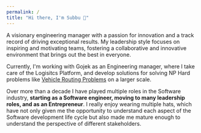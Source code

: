 ```yaml
---
permalink: /
title: "Hi there, I'm Subbu 👋"
---
```


A visionary engineering manager with a passion for innovation and a track record of driving exceptional results. My leadership style focuses on inspiring and motivating teams, fostering a collaborative and innovative environment that brings out the best in everyone.


Currently, I'm working with Gojek as an Engineering manager, where I take care of the Logisitcs Platform, and develop solutions for solving NP Hard problems like <a href="https://en.wikipedia.org/wiki/Vehicle_routing_problem">Vehicle Routing Problems</a> on a larger scale. 

Over more than a decade I have played multiple roles in the Software industry, **starting as a Software engineer, moving to many leadership roles, and as an Entrepreneur**. I really enjoy wearing multiple hats, which have not only given me the opportunity to understand each aspect of the Software development life cycle but also made me mature enough to understand the perspective of different stakeholders.

